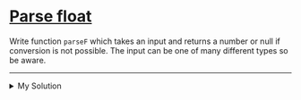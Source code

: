 # [Parse float](https://www.codewars.com/kata/57a386117cb1f31890000039)

Write function `parseF` which takes an input and returns a number or null if conversion is not possible. The input can
be one of many different types so be aware.

---

<details><summary>My Solution</summary>

```js
function parseF(s) {
  return isNaN(parseFloat(s)) ? null : parseFloat(s)
}
```

</details>
